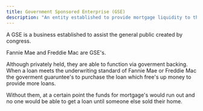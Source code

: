 ```yaml
---
title: Government Sponsored Enterprise (GSE)
description: "An entity established to provide mortgage liquidity to the public."
---
```

A GSE is a business established to assist the general public created by congress. 

Fannie Mae and Freddie Mac are GSE's. 

Although privately held, they are able to function via goverment backing. When a loan meets the underwriting standard
of Fannie Mae or Freddie Mac the goverment guaruntee's to purchase the loan which free's up money to provide more loans. 

Without them, at a certain point the funds for mortgage's would run out and no one would be able to get a loan until someone
else sold their home.
